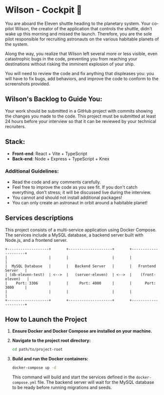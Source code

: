 # Wilson - Cockpit 🚀

You are aboard the Eleven shuttle heading to the planetary system. Your co-pilot Wilson, the creator of the application
that controls the shuttle, didn't wake up this morning and missed the launch.
Therefore, you are the sole pilot responsible for recruiting astronauts on the various habitable planets of the system.

Along the way, you realize that Wilson left several more or less visible, even catastrophic bugs in the code, preventing
you from reaching your destinations without risking the imminent explosion of your ship.

You will need to review the code and fix anything that displeases you: you will have to fix bugs, add behaviors, and
improve the code to conform to the screenshots provided.

## Wilson's Backlog to Guide You:

Your work should be submitted in a GitHub project with commits showing the changes you made to the code. This project
must be submitted at least 24 hours before your interview so that it can be reviewed by your technical recruiters.

## Stack:

- **Front-end**: React + Vite + TypeScript
- **Back-end**: Node + Express + TypeScript + Knex

### Additional Guidelines:

- Read the code and any comments carefully.
- Feel free to improve the code as you see fit. If you don't catch everything, don't stress; it will be discussed live
  during the interview.
- You cannot and should not install additional packages!
- You can only create an astronaut in orbit around a habitable planet!

## Services descriptions

This project consists of a multi-service application using Docker Compose.
The services include a MySQL database, a
backend server built with Node.js, and a frontend server.

```
+-------------------+       +--------------------+       +---------------------+
|                   |       |                    |       |                     |
|  MySQL Database   |       |   Backend Server   |       |   Frontend Server   |
| (db-eleven-test)  | <-->  |   (server-eleven)  | <-->  |    (front-eleven)   |
|    Port: 3306     |       |     Port: 4000     |       |      Port: 3000     |
|                   |       |                    |       |                     |
+-------------------+       +--------------------+       +---------------------+
```

## How to Launch the Project

1. **Ensure Docker and Docker Compose are installed on your machine.**

2. **Navigate to the project root directory:**

   ```sh
   cd path/to/project-root
   ```

3. **Build and run the Docker containers:**

   ```sh
   docker-compose up -d
   ```

   This command will build and start the services defined in the `docker-compose.yml` file. The backend server will wait
   for the MySQL database to be ready before running migrations and seeds.
